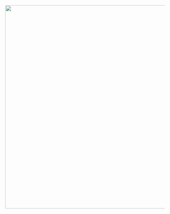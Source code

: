 <div align=center>
<img src="https://socialify.git.ci/Utapoi/Symphogear.UnlimitedBeat/image?description=1&descriptionEditable=Meteoroids+Falling%2C+Burning%2C+Disappearing%2C+and+Then%E2%80%A6&font=Inter&forks=1&issues=1&name=1&pattern=Charlie+Brown&pulls=1&stargazers=1&theme=Dark" alt="Symphogear.UnlimitedBeat" width="1280" height="640" />
</div>
